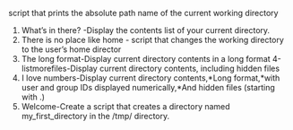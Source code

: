 script that prints the absolute path name of the current working directory
1. What’s in there? -Display the contents list of your current directory.
2. There is no place like home - script that changes the working directory to the user’s home director
3. The long format-Display current directory contents in a long format
4-listmorefiles-Display current directory contents, including hidden files
5. I love numbers-Display current directory contents,*Long format,*with user and group IDs displayed numerically,*And hidden files (starting with .)
6. Welcome-Create a script that creates a directory named my_first_directory in the /tmp/ directory.
